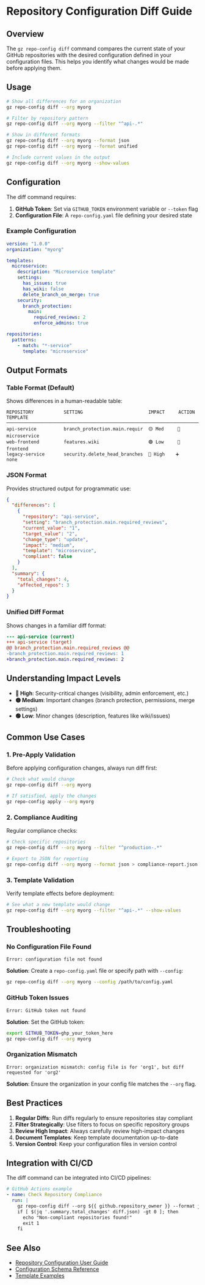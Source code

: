 # Repository Configuration Diff Guide

## Overview

The `gz repo-config diff` command compares the current state of your GitHub repositories with the desired configuration defined in your configuration files. This helps you identify what changes would be made before applying them.

## Usage

```bash
# Show all differences for an organization
gz repo-config diff --org myorg

# Filter by repository pattern
gz repo-config diff --org myorg --filter "^api-.*"

# Show in different formats
gz repo-config diff --org myorg --format json
gz repo-config diff --org myorg --format unified

# Include current values in the output
gz repo-config diff --org myorg --show-values
```

## Configuration

The diff command requires:

1. **GitHub Token**: Set via `GITHUB_TOKEN` environment variable or `--token` flag
2. **Configuration File**: A `repo-config.yaml` file defining your desired state

### Example Configuration

```yaml
version: "1.0.0"
organization: "myorg"

templates:
  microservice:
    description: "Microservice template"
    settings:
      has_issues: true
      has_wiki: false
      delete_branch_on_merge: true
    security:
      branch_protection:
        main:
          required_reviews: 2
          enforce_admins: true

repositories:
  patterns:
    - match: "*-service"
      template: "microservice"
```

## Output Formats

### Table Format (Default)

Shows differences in a human-readable table:

```
REPOSITORY           SETTING                        IMPACT     ACTION     TEMPLATE
────────────────────────────────────────────────────────────────────────────────
api-service          branch_protection.main.requir  🟡 Med     🔄         microservice
web-frontend         features.wiki                  🟢 Low     🔄         frontend
legacy-service       security.delete_head_branches  🔴 High    ➕         none
```

### JSON Format

Provides structured output for programmatic use:

```json
{
  "differences": [
    {
      "repository": "api-service",
      "setting": "branch_protection.main.required_reviews",
      "current_value": "1",
      "target_value": "2",
      "change_type": "update",
      "impact": "medium",
      "template": "microservice",
      "compliant": false
    }
  ],
  "summary": {
    "total_changes": 4,
    "affected_repos": 3
  }
}
```

### Unified Diff Format

Shows changes in a familiar diff format:

```diff
--- api-service (current)
+++ api-service (target)
@@ branch_protection.main.required_reviews @@
-branch_protection.main.required_reviews: 1
+branch_protection.main.required_reviews: 2
```

## Understanding Impact Levels

- **🔴 High**: Security-critical changes (visibility, admin enforcement, etc.)
- **🟡 Medium**: Important changes (branch protection, permissions, merge settings)
- **🟢 Low**: Minor changes (description, features like wiki/issues)

## Common Use Cases

### 1. Pre-Apply Validation

Before applying configuration changes, always run diff first:

```bash
# Check what would change
gz repo-config diff --org myorg

# If satisfied, apply the changes
gz repo-config apply --org myorg
```

### 2. Compliance Auditing

Regular compliance checks:

```bash
# Check specific repositories
gz repo-config diff --org myorg --filter "^production-.*"

# Export to JSON for reporting
gz repo-config diff --org myorg --format json > compliance-report.json
```

### 3. Template Validation

Verify template effects before deployment:

```bash
# See what a new template would change
gz repo-config diff --org myorg --filter "^api-.*" --show-values
```

## Troubleshooting

### No Configuration File Found

```
Error: configuration file not found
```

**Solution**: Create a `repo-config.yaml` file or specify path with `--config`:

```bash
gz repo-config diff --org myorg --config /path/to/config.yaml
```

### GitHub Token Issues

```
Error: GitHub token not found
```

**Solution**: Set the GitHub token:

```bash
export GITHUB_TOKEN=ghp_your_token_here
gz repo-config diff --org myorg
```

### Organization Mismatch

```
Error: organization mismatch: config file is for 'org1', but diff requested for 'org2'
```

**Solution**: Ensure the organization in your config file matches the `--org` flag.

## Best Practices

1. **Regular Diffs**: Run diffs regularly to ensure repositories stay compliant
2. **Filter Strategically**: Use filters to focus on specific repository groups
3. **Review High Impact**: Always carefully review high-impact changes
4. **Document Templates**: Keep template documentation up-to-date
5. **Version Control**: Keep your configuration files in version control

## Integration with CI/CD

The diff command can be integrated into CI/CD pipelines:

```yaml
# GitHub Actions example
- name: Check Repository Compliance
  run: |
    gz repo-config diff --org ${{ github.repository_owner }} --format json > diff.json
    if [ $(jq '.summary.total_changes' diff.json) -gt 0 ]; then
      echo "Non-compliant repositories found!"
      exit 1
    fi
```

## See Also

- [Repository Configuration User Guide](repo-config-user-guide.md)
- [Configuration Schema Reference](repo-config-schema.yaml)
- [Template Examples](repo-config-policy-examples.md)
